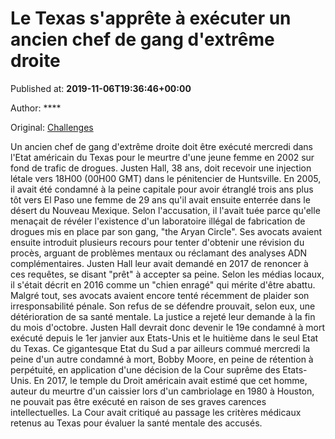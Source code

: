
# Le Texas s'apprête à exécuter un ancien chef de gang d'extrême droite

Published at: **2019-11-06T19:36:46+00:00**

Author: ****

Original: [Challenges](https://www.challenges.fr/societe/le-texas-s-apprete-a-executer-un-ancien-chef-de-gang-d-extreme-droite_683476)

Un ancien chef de gang d'extrême droite doit être exécuté mercredi dans l'Etat américain du Texas pour le meurtre d'une jeune femme en 2002 sur fond de trafic de drogues.
Justen Hall, 38 ans, doit recevoir une injection létale vers 18H00 (00H00 GMT) dans le pénitencier de Huntsville.
En 2005, il avait été condamné à la peine capitale pour avoir étranglé trois ans plus tôt vers El Paso une femme de 29 ans qu'il avait ensuite enterrée dans le désert du Nouveau Mexique.
Selon l'accusation, il l'avait tuée parce qu'elle menaçait de révéler l'existence d'un laboratoire illégal de fabrication de drogues mis en place par son gang, "the Aryan Circle".
Ses avocats avaient ensuite introduit plusieurs recours pour tenter d'obtenir une révision du procès, arguant de problèmes mentaux ou réclamant des analyses ADN complémentaires.
Justen Hall leur avait demandé en 2017 de renoncer à ces requêtes, se disant "prêt" à accepter sa peine.
Selon les médias locaux, il s'était décrit en 2016 comme un "chien enragé" qui mérite d'être abattu.
Malgré tout, ses avocats avaient encore tenté récemment de plaider son irresponsabilité pénale. Son refus de se défendre prouvait, selon eux, une détérioration de sa santé mentale.
La justice a rejeté leur demande à la fin du mois d'octobre.
Justen Hall devrait donc devenir le 19e condamné à mort exécuté depuis le 1er janvier aux Etats-Unis et le huitième dans le seul Etat du Texas.
Ce gigantesque Etat du Sud a par ailleurs commué mercredi la peine d'un autre condamné à mort, Bobby Moore, en peine de rétention à perpétuité, en application d'une décision de la Cour suprême des Etats-Unis.
En 2017, le temple du Droit américain avait estimé que cet homme, auteur du meurtre d'un caissier lors d'un cambriolage en 1980 à Houston, ne pouvait pas être exécuté en raison de ses graves carences intellectuelles.
La Cour avait critiqué au passage les critères médicaux retenus au Texas pour évaluer la santé mentale des accusés.
